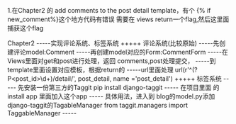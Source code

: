 
1.在Chapter2 的 add comments to the post detail template，有个 {% if new_comment%}这个地方代码有错误
  需要在 views return一个flag,然后这里面捕获这个flag

Chapter2 -----实现评论系统、标签系统
         +++++ 评论系统(比较原始)
                 -----先创建评论model:Comment
                 -----再创建model对应的Form:CommentForm
                 -----在Views里面对get和post进行处理，返回 comments,post处理提交，
                 -----到template里面设置对应模板，根据return的
                 -----url里面处理 url(r'^(?P<post_id>\d+)/detail/', post_detail, name ='post_detail')
         +++++ 标签系统
                ----- 先安装一份第三方的Taggit  pip install django-taggit
                ----- 在项目里面 的install app 里面加入这个app
                ----- 具体用法，进入到 blog的model.py添加django-taggit的TagableManager  from taggit.managers import
                TaggableManager
                -----
